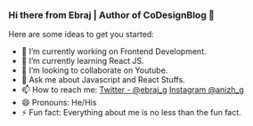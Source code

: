 ### Hi there from Ebraj | Author of CoDesignBlog 👋

Here are some ideas to get you started:

- 🔭 I’m currently working on Frontend Development.
- 🌱 I’m currently learning React JS.
- 👯 I’m looking to collaborate on Youtube.
- 💬 Ask me about Javascript and React Stuffs.
- 📫 How to reach me: [Twitter - @ebraj_g](https://twitter.com/ebraj_g)
[Instagram @anizh_g](https://www.instagram.com/_anizh_g/)
- 😄 Pronouns: He/His
- ⚡ Fun fact: Everything about me is no less than the fun fact.
